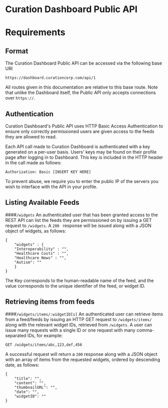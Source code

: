 Curation Dashboard Public API
======
Requirements
======
Format
---
The Curation Dashboard Public API can be accessed via the following base URI

`https://dashboard.curationcorp.com/api/1`

All routes given in this documentation are relative to this base route. Note that unlike the Dashboard itself, the Public API only accepts connections over `https://`. 

Authentication
----
Curation Dashboard's Public API uses HTTP Basic Access Authentication to ensure only correctly permissioned users are given access to the feeds they are allowed to read. 

Each API call made to Curation Dashboard is authenticated with a key generated on a per-user basis. Users' keys may be found on their profile page after logging in to Dashboard. 
This key is included in the HTTP header in the call made as follows: 

```Authorization: Basic [INSERT KEY HERE]```

To prevent abuse, we require you to enter the public IP of the servers you wish to interface with the API in your profile. 

Listing Available Feeds
----
####`/widgets`
An authenticated user that has been granted access to the REST API can list the feeds they are permissioned on by issuing a GET request to `/widgets`.  A `200 ` response will be issued along with a JSON object of widgets, as follows: 
```
{
	"widgets" : {
	"Interoperability" : "",
	"Healthcare Costs" : "", 
	"Healthcare News" : "", 
	"Autism": ""
	}
}
```
The Key corresponds to the human-readable name of the feed, and the value corresponds to the unique identifier of the feed, or widget ID. 

Retrieving items from feeds
----
####`/widgets/items/:widgetID[s]`
An authenticated user can retrieve items from a feed/feeds by issuing an HTTP GET request to `/widgets/items/` along with the relevant widget IDs, retrieved from `/widgets`. A user can issue many requests with a single ID or one request with many comma-separated IDs, for example: 
   
	GET /widgets/items/abc,123,def,456

A successful request will return a `200` response along with a JSON object with an array of items from the requested widgets, ordered by descending date, as follows: 

```
{
	"title": "", 
	"content": "", 
	"thumbnailURL": "",
	"date": "",
	"widgetID": "" 
}
```





